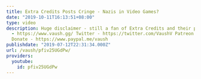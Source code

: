 ```yaml
---
title: Extra Credits Posts Cringe - Nazis in Video Games?
date: "2019-10-11T16:13:51+08:00"
type: video
description: Huge disclaimer - still a fan of Extra Credits and their politics. Website
  - https://www.vaush.gg/ Twitter - https://twitter.com/VaushV Patreon - https://www.patreon.com/vaush
  Donate - https://www.paypal.me/vaush
publishdate: "2019-07-12T22:31:34.000Z"
url: /vaush/pfiv25UGdPw/
providers:
  youtube:
    id: pfiv25UGdPw
---
```

